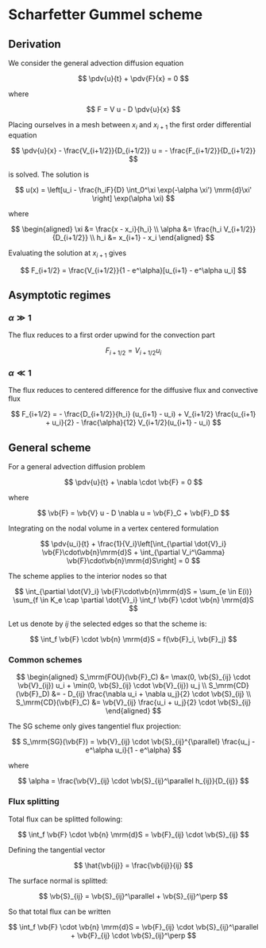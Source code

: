 # Scharfetter Gummel scheme

## Derivation

We consider the general advection diffusion equation

$$
\pdv{u}{t} + \pdv{F}{x} = 0
$$

where

$$
F = V u - D \pdv{u}{x}
$$

Placing ourselves in a mesh between $x_i$ and $x_{i+1}$ the first order differential equation 

$$
\pdv{u}{x} - \frac{V_{i+1/2}}{D_{i+1/2}} u = - \frac{F_{i+1/2}}{D_{i+1/2}}
$$

is solved. The solution is

$$
u(x) = \left[u_i - \frac{h_iF}{D} \int_0^\xi \exp(-\alpha \xi') \mrm{d}\xi' \right] \exp(\alpha \xi)
$$

where

$$
\begin{aligned}
\xi &= \frac{x - x_i}{h_i} \\
\alpha &= \frac{h_i V_{i+1/2}}{D_{i+1/2}} \\
h_i &= x_{i+1} - x_i
\end{aligned}
$$

Evaluating the solution at $x_{i+1}$ gives

$$
F_{i+1/2} = \frac{V_{i+1/2}}{1 - e^\alpha}[u_{i+1} - e^\alpha u_i]
$$

## Asymptotic regimes

### $\alpha \gg 1$ 

The flux reduces to a first order upwind for the convection part

$$
F_{i+1/2} = V_{i+1/2}u_i
$$

### $\alpha \ll 1$

The flux reduces to centered difference for the diffusive flux and convective flux

$$
F_{i+1/2} = - \frac{D_{i+1/2}}{h_i} (u_{i+1} - u_i) + V_{i+1/2} \frac{u_{i+1} + u_i}{2} - \frac{\alpha}{12} V_{i+1/2}(u_{i+1} - u_i)
$$

## General scheme

For a general advection diffusion problem

$$
\pdv{u}{t} + \nabla \cdot \vb{F} = 0
$$

where

$$
\vb{F} = \vb{V} u - D \nabla u = \vb{F}_C + \vb{F}_D
$$

Integrating on the nodal volume in a vertex centered formulation

$$
\pdv{u_i}{t} + \frac{1}{V_i}\left[\int_{\partial \dot{V}_i} \vb{F}\cdot\vb{n}\mrm{d}S + \int_{\partial V_i^\Gamma} \vb{F}\cdot\vb{n}\mrm{d}S\right] = 0
$$

The scheme applies to the interior nodes so that

$$
\int_{\partial \dot{V}_i} \vb{F}\cdot\vb{n}\mrm{d}S = \sum_{e \in E(i)} \sum_{f \in K_e \cap \partial \dot{V}_i} \int_f \vb{F} \cdot \vb{n} \mrm{d}S
$$

Let us denote by $ij$ the selected edges so that the scheme is:

$$
\int_f \vb{F} \cdot \vb{n} \mrm{d}S = f(\vb{F}_i, \vb{F}_j)
$$

### Common schemes

$$
\begin{aligned}
S_\mrm{FOU}(\vb{F}_C) &= \max(0, \vb{S}_{ij} \cdot \vb{V}_{ij}) u_i + \min(0, \vb{S}_{ij} \cdot \vb{V}_{ij}) u_j \\
S_\mrm{CD}(\vb{F}_D) &= - D_{ij} \frac{\nabla u_i + \nabla u_j}{2} \cdot \vb{S}_{ij} \\
S_\mrm{CD}(\vb{F}_C) &= \vb{V}_{ij} \frac{u_i + u_j}{2} \cdot \vb{S}_{ij}
\end{aligned}
$$

The SG scheme only gives tangentiel flux projection:

$$
S_\mrm{SG}(\vb{F}) = \vb{V}_{ij} \cdot \vb{S}_{ij}^{\parallel} \frac{u_j - e^\alpha u_i}{1 - e^\alpha} 
$$

where 

$$
\alpha = \frac{\vb{V}_{ij} \cdot \vb{S}_{ij}^\parallel h_{ij}}{D_{ij}}
$$

### Flux splitting

Total flux can be splitted following:

$$
\int_f \vb{F} \cdot \vb{n} \mrm{d}S = \vb{F}_{ij} \cdot \vb{S}_{ij}
$$

Defining the tangential vector

$$
\hat{\vb{ij}} = \frac{\vb{ij}}{ij}
$$

The surface normal is splitted:

$$
\vb{S}_{ij} = \vb{S}_{ij}^\parallel + \vb{S}_{ij}^\perp
$$

So that total flux can be written

$$
\int_f \vb{F} \cdot \vb{n} \mrm{d}S = \vb{F}_{ij} \cdot \vb{S}_{ij}^\parallel + \vb{F}_{ij} \cdot \vb{S}_{ij}^\perp
$$